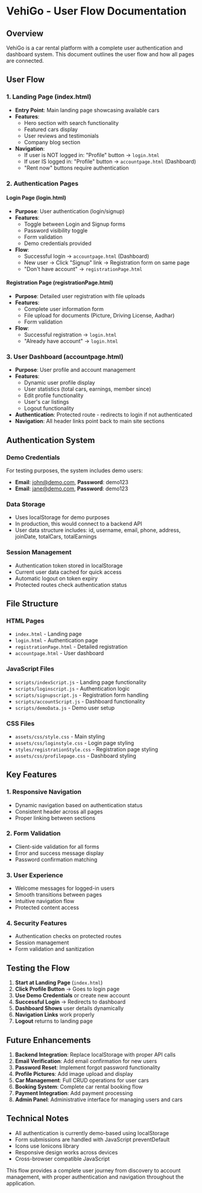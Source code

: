 # VehiGo - User Flow Documentation

## Overview
VehiGo is a car rental platform with a complete user authentication and dashboard system. This document outlines the user flow and how all pages are connected.

## User Flow

### 1. Landing Page (index.html)
- **Entry Point**: Main landing page showcasing available cars
- **Features**:
  - Hero section with search functionality
  - Featured cars display
  - User reviews and testimonials
  - Company blog section
- **Navigation**:
  - If user is NOT logged in: "Profile" button → `login.html`
  - If user IS logged in: "Profile" button → `accountpage.html` (Dashboard)
  - "Rent now" buttons require authentication

### 2. Authentication Pages

#### Login Page (login.html)
- **Purpose**: User authentication (login/signup)
- **Features**:
  - Toggle between Login and Signup forms
  - Password visibility toggle
  - Form validation
  - Demo credentials provided
- **Flow**:
  - Successful login → `accountpage.html` (Dashboard)
  - New user → Click "Signup" link → Registration form on same page
  - "Don't have account" → `registrationPage.html`

#### Registration Page (registrationPage.html)
- **Purpose**: Detailed user registration with file uploads
- **Features**:
  - Complete user information form
  - File upload for documents (Picture, Driving License, Aadhar)
  - Form validation
- **Flow**:
  - Successful registration → `login.html`
  - "Already have account" → `login.html`

### 3. User Dashboard (accountpage.html)
- **Purpose**: User profile and account management
- **Features**:
  - Dynamic user profile display
  - User statistics (total cars, earnings, member since)
  - Edit profile functionality
  - User's car listings
  - Logout functionality
- **Authentication**: Protected route - redirects to login if not authenticated
- **Navigation**: All header links point back to main site sections

## Authentication System

### Demo Credentials
For testing purposes, the system includes demo users:
- **Email**: john@demo.com, **Password**: demo123
- **Email**: jane@demo.com, **Password**: demo123

### Data Storage
- Uses localStorage for demo purposes
- In production, this would connect to a backend API
- User data structure includes: id, username, email, phone, address, joinDate, totalCars, totalEarnings

### Session Management
- Authentication token stored in localStorage
- Current user data cached for quick access
- Automatic logout on token expiry
- Protected routes check authentication status

## File Structure

### HTML Pages
- `index.html` - Landing page
- `login.html` - Authentication page
- `registrationPage.html` - Detailed registration
- `accountpage.html` - User dashboard

### JavaScript Files
- `scripts/indexScript.js` - Landing page functionality
- `scripts/loginscript.js` - Authentication logic
- `scripts/signupscript.js` - Registration form handling
- `scripts/accountScript.js` - Dashboard functionality
- `scripts/demoData.js` - Demo user setup

### CSS Files
- `assets/css/style.css` - Main styling
- `assets/css/loginstyle.css` - Login page styling
- `styles/registrationStyle.css` - Registration page styling
- `assets/css/profilepage.css` - Dashboard styling

## Key Features

### 1. Responsive Navigation
- Dynamic navigation based on authentication status
- Consistent header across all pages
- Proper linking between sections

### 2. Form Validation
- Client-side validation for all forms
- Error and success message display
- Password confirmation matching

### 3. User Experience
- Welcome messages for logged-in users
- Smooth transitions between pages
- Intuitive navigation flow
- Protected content access

### 4. Security Features
- Authentication checks on protected routes
- Session management
- Form validation and sanitization

## Testing the Flow

1. **Start at Landing Page** (`index.html`)
2. **Click Profile Button** → Goes to login page
3. **Use Demo Credentials** or create new account
4. **Successful Login** → Redirects to dashboard
5. **Dashboard Shows** user details dynamically
6. **Navigation Links** work properly
7. **Logout** returns to landing page

## Future Enhancements

1. **Backend Integration**: Replace localStorage with proper API calls
2. **Email Verification**: Add email confirmation for new users
3. **Password Reset**: Implement forgot password functionality
4. **Profile Pictures**: Add image upload and display
5. **Car Management**: Full CRUD operations for user cars
6. **Booking System**: Complete car rental booking flow
7. **Payment Integration**: Add payment processing
8. **Admin Panel**: Administrative interface for managing users and cars

## Technical Notes

- All authentication is currently demo-based using localStorage
- Form submissions are handled with JavaScript preventDefault
- Icons use Ionicons library
- Responsive design works across devices
- Cross-browser compatible JavaScript

This flow provides a complete user journey from discovery to account management, with proper authentication and navigation throughout the application.

